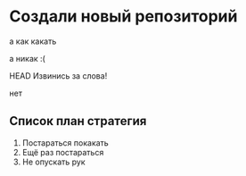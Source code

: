 # Создали новый репозиторий
а как какать

а никак :(

HEAD
Извинись за слова!

нет

## Список план стратегия
1. Постараться покакать
2. Ещё раз постараться
3. Не опускать рук  

